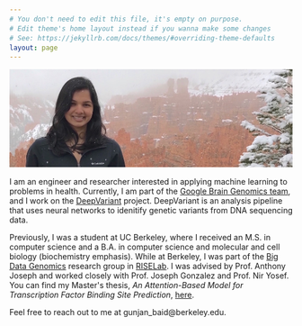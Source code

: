 ```yaml
---
# You don't need to edit this file, it's empty on purpose.
# Edit theme's home layout instead if you wanna make some changes
# See: https://jekyllrb.com/docs/themes/#overriding-theme-defaults
layout: page
---
```


![me](/assets/images/me.jpg)

I am an engineer and researcher interested in applying machine learning to problems in health. Currently, I am part of the [Google Brain Genomics team](https://ai.google/research/teams/brain/healthcare-biosciences), and I work on the [DeepVariant](https://github.com/google/deepvariant) project. DeepVariant is an analysis pipeline that uses neural networks to idenitify genetic variants from DNA sequencing data. 

Previously, I was a student at UC Berkeley, where I received an M.S. in computer science and a B.A. in computer science and molecular and cell biology (biochemistry emphasis). While at Berkeley, I was part of the [Big Data Genomics](http://bdgenomics.org/) research group in [RISELab](https://rise.cs.berkeley.edu). I was advised by Prof. Anthony Joseph and worked closely with Prof. Joseph Gonzalez and Prof. Nir Yosef. You can find my Master's thesis, *An Attention-Based Model for Transcription Factor Binding Site Prediction*, [here](https://www2.eecs.berkeley.edu/Pubs/TechRpts/2018/EECS-2018-83.html).


Feel free to reach out to me at <span class="rev">ude.yelekreb@diab_najnug</span>.

<style type="text/css">
	span.rev {
    	unicode-bidi: bidi-override;
    	direction: rtl;
	}
</style>
